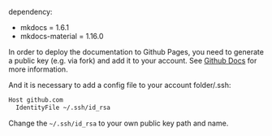 dependency:
- mkdocs = 1.6.1
- mkdocs-material = 1.16.0

In order to deploy the documentation to Github Pages, 
you need to generate a public key (e.g. via fork) and add it to your account. 
See [Github Docs](https://docs.github.com/en/github/authenticating-to-github/connecting-to-github-with-ssh) for more information.

And it is necessary to add a config file to your account folder/.ssh:

```bash
Host github.com
  IdentityFile ~/.ssh/id_rsa
```

Change the `~/.ssh/id_rsa` to your own public key path and name.
